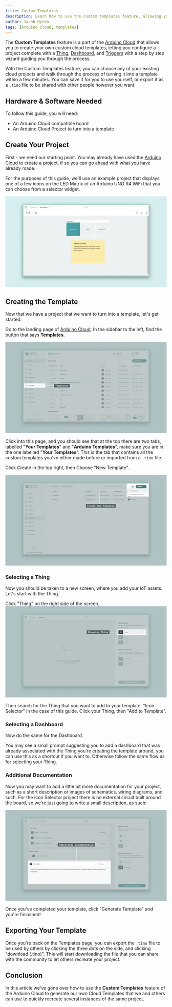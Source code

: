 ```yaml
---
title: Custom Templates
description: Learn how to use the custom templates feature, allowing you to easily recreate one of your existing projects, either for yourself or for sharing with the community.
author: Jacob Hylén
tags: [Arduino Cloud, templates]
---
```


The **Custom Templates** feature is a part of the [Arduino Cloud](https://app.arduino.cc/) that allows you to create your own custom cloud templates, letting you configure a project complete with a [Thing](https://docs.arduino.cc/arduino-cloud/cloud-interface/things/), [Dashboard](https://docs.arduino.cc/arduino-cloud/cloud-interface/dashboard-widgets/), and [Triggers](https://docs.arduino.cc/arduino-cloud/cloud-interface/triggers/) with a step by step wizard guiding you through the process. 

With the Custom Templates feature, you can choose any of your existing cloud projects and walk through the process of turning it into a template within a few minutes. You can save it for you to use yourself, or export it as a `.tino` file to be shared with other people however you want. 

## Hardware & Software Needed
To follow this guide, you will need:
- An Arduino Cloud compatible board
- An Arduino Cloud Project to turn into a template

## Create Your Project
First - we need our starting point. You may already have used the [Arduino Cloud](https://app.arduino.cc/) to create a project, if so you can go ahead with what you have already made. 

For the purposes of this guide, we'll use an example project that displays one of a few icons on the LED Matrix of an Arduino UNO R4 WiFi that you can choose from a selector widget. 

![Icon Selector](./assets/ISDashboard.png)

## Creating the Template
Now that we have a project that we want to turn into a template, let's get started. 

Go to the landing page of [Arduino Cloud](app.arduino.cc). In the sidebar to the left, find the button that says **Templates**. 

![Templates](./assets/cloudinterfacetemplates.png)

Click into this page, and you should see that at the top there are two tabs, labelled "**Your Templates**" and "**Arduino Templates**", make sure you are in the one labelled "**Your Templates**". This is the tab that contains all the custom templates you've either made before or imported from a `.tino` file. 

Click Create in the top right, then Choose "New Template". 

![New Template](./assets/newtemplate.png)
 
### Selecting a Thing
Now you should be taken to a new screen, where you add your IoT assets. Let's start with the Thing.

Click "Thing" on the right side of the screen. 
![Choose thing](./assets/selectingThing.png)

Then search for the Thing that you want to add to your template. "Icon Selector" in the case of this guide. Click your Thing, then "Add to Template".


### Selecting a Dashboard
Now do the same for the Dashboard. 

You may see a small prompt suggesting you to add a dashboard that was already associated with the Thing you're creating the template around, you can use this as a shortcut if you want to. Otherwise follow the same flow as for selecting your Thing.

### Additional Documentation
Now you may want to add a little bit more documentation for your project, such as a short description or images of schematics, wiring diagrams, and such. For the Icon Selector project there is no external circuit built around the board, so we're just going to write a small description, as such:

![Additional Documentation](./assets/description.png)

Once you've completed your template, click "Generate Template" and you're fininshed!

## Exporting Your Template
Once you're back on the Templates page, you can export the `.tino` file to be used by others by clicking the three dots on the side, and clicking "download (.tino)". This will start downloading the file that you can share with the community to let others recreate your project.

## Conclusion
In this article we've gone over how to use the **Custom Templates** feature of the Arduino Cloud to generate our own Cloud Templates that we and others can use to quickly recreate several instances of the same project. 
